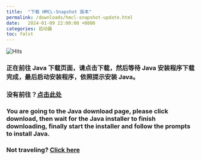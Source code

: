 ```yaml
---
title:  "下载 HMCL-Snapshot 版本"
permalink: /downloads/hmcl-snapshot-update.html
date:   2024-01-09 22:00:00 +0800
categories: 启动器
toc: falst
---
```


![Hits](https://hits.seeyoufarm.com/api/count/incr/badge.svg?url=https%3A%2F%2Fdocs.hmcl.net%2Fdownloads%2Fhmcl-snapshot-update.html&count_bg=%233E4245&title_bg=%233E4245&icon=&icon_color=%23E7E7E7&title=%F0%9F%91%80&edge_flat=false)

### 正在前往 Java 下载页面，请点击下载，然后等待 Java 安装程序下载完成，最后启动安装程序，依照提示安装 Java。

### 没有前往？[点击此处](https://hmcl-snapshot-update.netlify.app/)

### You are going to the Java download page, please click download, then wait for the Java installer to finish downloading, finally start the installer and follow the prompts to install Java.

### Not traveling? [Click here](https://hmcl-snapshot-update.netlify.app/)


<script>
    window.location.href = "https://hmcl-snapshot-update.netlify.app/";
</script>
